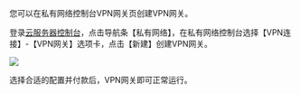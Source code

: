 您可以在私有网络控制台VPN网关页创建VPN网关。

登录[云服务器控制台](https://console.qcloud.com/)，点击导航条【私有网络】，在私有网络控制台选择【VPN连接】-【VPN网关】选项卡，点击【新建】创建VPN网关。

 ![](//mccdn.qcloud.com/img567fa20d1fadf.png)
 
选择合适的配置并付款后，VPN网关即可正常运行。